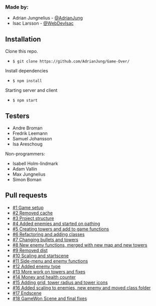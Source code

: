 ### Made by:

-   Adrian Jungnelius - [@AdrianJung](https://github.com/AdrianJung)
-   Isac Larsson - [@WebDevIsac](https://github.com/WebDevIsac)

## Installation

Clone this repo.

-   `$ git clone https://github.com/AdrianJung/Game-Over/`

Install dependencies

-   `$ npm install`

Starting server and client

-   `$ npm start`

## Testers

-   Andre Broman
-   Fredrik Leemann
-   Samuel Johansson
-   Isa Areschoug

Non-programmers:

-   Isabell Holm-lindmark
-   Adam Vallin
-   Max Jungnelius
-   Simon Boman

## Pull requests

-   [#1 Game setup](https://github.com/AdrianJung/Game-Over/pull/1)
-   [#2 Removed cache](https://github.com/AdrianJung/Game-Over/pull/2)
-   [#3 Project structure](https://github.com/AdrianJung/Game-Over/pull/3)
-   [#4 Added enemies and started on pathing](https://github.com/AdrianJung/Game-Over/pull/4)
-   [#5 Creating towers and add to game functions](https://github.com/AdrianJung/Game-Over/pull/5)
-   [#6 Refactoring and adding classes](https://github.com/AdrianJung/Game-Over/pull/6)
-   [#7 Changing bullets and towers](https://github.com/AdrianJung/Game-Over/pull/7)
-   [#8 New enemy functions, merged with new map and new towers](https://github.com/AdrianJung/Game-Over/pull/8)
-   [#9 Removed dist](https://github.com/AdrianJung/Game-Over/pull/9)
-   [#10 Scaling and startscene](https://github.com/AdrianJung/Game-Over/pull/10)
-   [#11 Side-menu and enemy functions](https://github.com/AdrianJung/Game-Over/pull/11)
-   [#12 Added enemy type](https://github.com/AdrianJung/Game-Over/pull/12)
-   [#13 More work on towers and fixes](https://github.com/AdrianJung/Game-Over/pull/13)
-   [#14 Money and health counter](https://github.com/AdrianJung/Game-Over/pull/14)
-   [#15 Adding grid, tower radius and tower icons](https://github.com/AdrianJung/Game-Over/pull/15)
-   [#16 Added scaling to enemies, new enemy and moved class folder](https://github.com/AdrianJung/Game-Over/pull/16)
-   [#17 Endscene](https://github.com/AdrianJung/Game-Over/pull/17)
-   [#18 GameWon Scene and final fixes](https://github.com/AdrianJung/Game-Over/pull/18)
